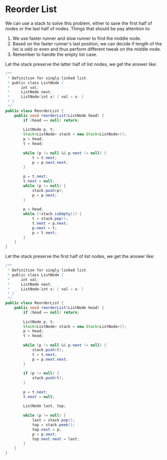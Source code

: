# Reorder List

We can use a stack to solve this problem, either to save the first half of nodes
or the last half of nodes. Things that should be pay attention to:

1. We use faster runner and slow runner to find the middle node.
2. Based on the faster runner's last position, we can decide if length of the list is odd
or even and thus perform different tweak on the middle node.
3. Remember to handle the empty list case.


Let the stack preserve the latter half of list nodes, we get the answer like:
```java
/**
 * Definition for singly-linked list.
 * public class ListNode {
 *     int val;
 *     ListNode next;
 *     ListNode(int x) { val = x; }
 * }
 */
public class ReorderList {
    public void reorderList(ListNode head) {
        if (head == null) return;
        
        ListNode p, t;
        Stack<ListNode> stack = new Stack<ListNode>();
        p = head;
        t = head;
        
        while (p != null && p.next != null) {
            t = t.next;
            p = p.next.next;
        }
        
        p = t.next;
        t.next = null;
        while (p != null) {
            stack.push(p);
            p = p.next;
        }
        
        p = head;
        while (!stack.isEmpty()) {
            t = stack.pop();
            t.next = p.next;
            p.next = t;
            p = t.next;
        }
    }
}
```

Let the stack preserve the first half of list nodes, we get the answer like:
```java
/**
 * Definition for singly-linked list.
 * public class ListNode {
 *     int val;
 *     ListNode next;
 *     ListNode(int x) { val = x; }
 * }
 */
public class ReorderList {
    public void reorderList(ListNode head) {
        if (head == null) return;
        
        ListNode p, t;
        Stack<ListNode> stack = new Stack<ListNode>();
        p = head;
        t = head;
        
        while (p != null && p.next != null) {
            stack.push(t);
            t = t.next;
            p = p.next.next;
        }
        
        if (p != null) {
            stack.push(t);
        }
        
        p = t.next;
        t.next = null;
        
        ListNode last, top;
        
        while (p != null) {
            last = stack.pop();
            top = stack.peek();
            top.next = p;
            p = p.next;
            top.next.next = last;
        }
    }
}
```
